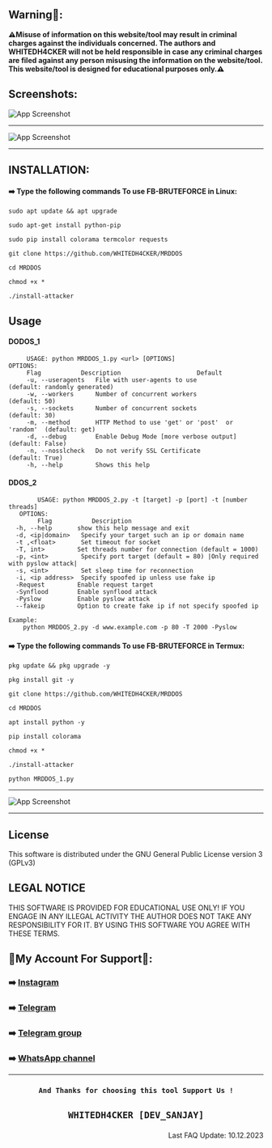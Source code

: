 ## Warning🚨:

**⚠️Misuse of information on this website/tool may result in criminal charges against the individuals concerned.  The authors and WHITEDH4CKER will not be held responsible in case any criminal charges are filed against any person misusing the information on the website/tool. This website/tool is designed for educational purposes only.⚠️**

## Screenshots:
![App Screenshot](https://github.com/WHITEDH4CKER/MRDDOS/blob/main/Screenshots/ddos1.png) 
***
![App Screenshot](https://github.com/WHITEDH4CKER/MRDDOS/blob/main/Screenshots/ddos2.png)
***

## INSTALLATION:
#### ➡️ Type the following commands To use FB-BRUTEFORCE in Linux:

```shell script
sudo apt update && apt upgrade
```

```shell script
sudo apt-get install python-pip
```

```shell script
sudo pip install colorama termcolor requests
```

```shell script
git clone https://github.com/WHITEDH4CKER/MRDDOS
```

```shell script
cd MRDDOS
```

```shell script
chmod +x *
```

```shell script
./install-attacker
```

## Usage
   #### DODOS_1
   ```
        USAGE: python MRDDOS_1.py <url> [OPTIONS]
   OPTIONS:
        Flag           Description                     Default
        -u, --useragents   File with user-agents to use                     (default: randomly generated)
        -w, --workers      Number of concurrent workers                     (default: 50)
        -s, --sockets      Number of concurrent sockets                     (default: 30)
        -m, --method       HTTP Method to use 'get' or 'post'  or 'random'  (default: get)
        -d, --debug        Enable Debug Mode [more verbose output]          (default: False)
        -n, --nosslcheck   Do not verify SSL Certificate                    (default: True)
        -h, --help         Shows this help
```
   #### DDOS_2 
```
        USAGE: python MRDDOS_2.py -t [target] -p [port] -t [number threads]
   OPTIONS:
        Flag           Description
  -h, --help       show this help message and exit
  -d, <ip|domain>   Specify your target such an ip or domain name
  -t ,<float>       Set timeout for socket
  -T, int>         Set threads number for connection (default = 1000)
  -p, <int>         Specify port target (default = 80) |Only required with pyslow attack|
  -s, <int>         Set sleep time for reconnection
  -i, <ip address>  Specify spoofed ip unless use fake ip
  -Request         Enable request target
  -Synflood        Enable synflood attack
  -Pyslow          Enable pyslow attack
  --fakeip         Option to create fake ip if not specify spoofed ip

Example:
    python MRDDOS_2.py -d www.example.com -p 80 -T 2000 -Pyslow
```

#### ➡️ Type the following commands To use FB-BRUTEFORCE in Termux:

```shell script
pkg update && pkg upgrade -y
```

```shell script
pkg install git -y
```

```shell script
git clone https://github.com/WHITEDH4CKER/MRDDOS
```

```shell script
cd MRDDOS
```

```shell script
apt install python -y
```

```shell script
pip install colorama
```

```shell script
chmod +x *
```

```shell script
./install-attacker
```

```shell script
python MRDDOS_1.py
```
***
![App Screenshot](https://github.com/WHITEDH4CKER/MRDDOS/blob/main/Screenshots/termux.jpg)
***

## License
This software is distributed under the GNU General Public License version 3 (GPLv3)

## LEGAL NOTICE
THIS SOFTWARE IS PROVIDED FOR EDUCATIONAL USE ONLY! IF YOU ENGAGE IN ANY ILLEGAL ACTIVITY THE AUTHOR DOES NOT TAKE ANY RESPONSIBILITY FOR IT. BY USING THIS SOFTWARE YOU AGREE WITH THESE TERMS.

## 👤My Account For Support👤:

### ➡️ [Instagram](https://Instagram.com/WHITEDH4CKER)
### ➡️ [Telegram](https://t.me/WHITEDH4CKER)
### ➡️ [Telegram group](https://t.me/WHITEDR00M)
### ➡️ [WhatsApp channel](https://whatsapp.com/channel/0029VaIlY264IBh9T2iaey0r)

***

### <p align="center">```And Thanks for choosing this tool Support Us !``` 
  
 ## <p align="center">```WHITEDH4CKER [DEV_SANJAY]```

<p align="right"> Last FAQ Update: 10.12.2023 </p>
